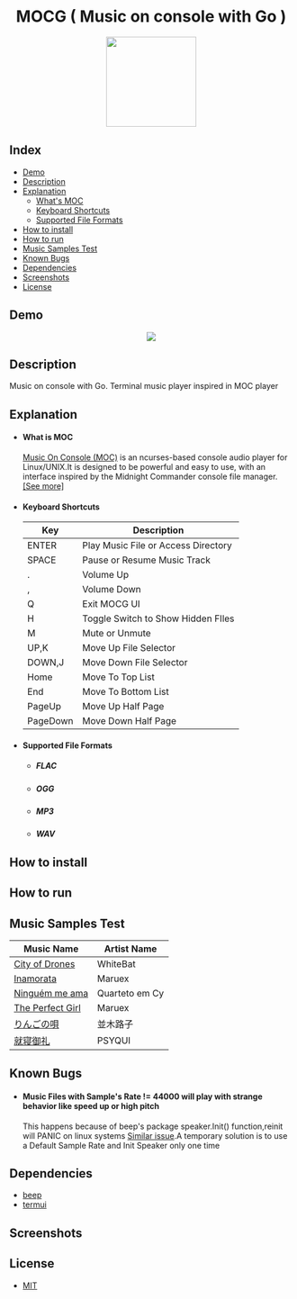 <div align="center">
  <h1>MOCG ( Music on console with Go )</h1>
  <img src="https://images.squarespace-cdn.com/content/v1/5e10bdc20efb8f0d169f85f9/1590751925678-5XVSVXMC2BX38RNKKO19/music.png" style="width:160px;">
</div>

## Index
* [Demo](#demo)
* [Description](#description)
* [Explanation](#explanation)
    * [What's MOC](#what-is-moc)
    * [Keyboard Shortcuts](#keyboard-shortcuts)
    * [Supported File Formats](#supported-file-formats)
* [How to install](#how-to-install)   
* [How to run](#how-to-run)
* [Music Samples Test](#music-samples-test)
* [Known Bugs](#known-bugs)
* [Dependencies](#dependencies)    
* [Screenshots](#screenshots)
* [License](#license)

## Demo
  
  <div align="center">
    <img src="https://raw.githubusercontent.com/Chipskein/mocg/main/docs/demo.gif">
  </div>
  
  
## Description
  Music on console with Go. Terminal music player inspired in MOC player
## Explanation
* #### What is MOC
  [Music On Console (MOC)](https://github.com/jonsafari/mocp) is an ncurses-based console audio player for Linux/UNIX.It is designed to be powerful and easy to use, with an interface inspired by the Midnight Commander console file manager. [[See more]](https://en.wikipedia.org/wiki/Music_on_Console)
* #### Keyboard Shortcuts
  | **Key** 	        | **Description**                         |
  |-----------------	|-----------------------------------------|
  | ENTER            	| Play Music File or Access Directory     |
  | SPACE            	| Pause or Resume Music Track             |
  | .               	| Volume Up       	                      |
  | ,               	| Volume Down                             |
  | Q               	| Exit MOCG UI       	                    |
  | H               	| Toggle Switch to Show Hidden FIles      |
  | M               	| Mute or Unmute                          |
  | UP,K              | Move Up File Selector                   |
  | DOWN,J            | Move Down File Selector                 |
  | Home              | Move To Top List                        |
  | End               | Move To Bottom List                     |
  | PageUp            | Move Up Half Page                       |
  | PageDown          | Move Down Half Page                     |
  
* #### Supported File Formats
  * ##### FLAC
  * ##### OGG
  * ##### MP3
  * ##### WAV
## How to install
## How to run
## Music Samples Test
|                     **Music Name**                                  |   **Artist Name**    |
|---------------------------------------------------------------------|----------------------|
| [City of Drones](https://www.youtube.com/watch?v=qYTHZCBpycg)       |    WhiteBat      | 
| [Inamorata](https://www.youtube.com/watch?v=WzWSIvxEBrA)            |     Maruex       |  
| [Ninguém me ama](https://www.youtube.com/watch?v=iYENyuka2NQ)       |  Quarteto em Cy  |  
| [The Perfect Girl](https://www.youtube.com/watch?v=W5Sq71VTJ9Q)     |      Maruex      |  
| [りんごの唄](https://www.youtube.com/watch?v=OFXIXF_RYyw)             |     並木路子      |  
| [就寝御礼](https://www.youtube.com/watch?v=mEQZNRT6Pqk)               |     PSYQUI      |    

## Known Bugs
* #### Music Files with Sample's Rate != 44000 will play with strange behavior like speed up or high pitch
  This happens because of beep's package speaker.Init() function,reinit will PANIC on linux systems [Similar issue](https://github.com/faiface/beep/issues/146).A temporary solution is to use a Default Sample Rate and Init Speaker only one time
  
## Dependencies
* [beep](https://github.com/faiface/beep)
* [termui](https://github.com/gizak/termui)
## Screenshots
## License
* [MIT](https://raw.githubusercontent.com/Chipskein/mocg/main/LICENSE?token=GHSAT0AAAAAABXMZE7Q6FPS4YQZUACJXPSGYYNICUA)
